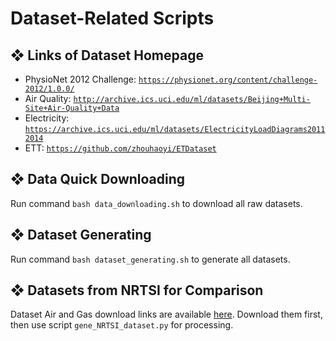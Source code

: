 # Dataset-Related Scripts

## ❖ Links of Dataset Homepage
* PhysioNet 2012 Challenge: [`https://physionet.org/content/challenge-2012/1.0.0/`](https://physionet.org/content/challenge-2012/1.0.0/)
* Air Quality: [`http://archive.ics.uci.edu/ml/datasets/Beijing+Multi-Site+Air-Quality+Data`](http://archive.ics.uci.edu/ml/datasets/Beijing+Multi-Site+Air-Quality+Data)
* Electricity: [`https://archive.ics.uci.edu/ml/datasets/ElectricityLoadDiagrams20112014`](https://archive.ics.uci.edu/ml/datasets/ElectricityLoadDiagrams20112014)
* ETT: [`https://github.com/zhouhaoyi/ETDataset`](https://github.com/zhouhaoyi/ETDataset)

## ❖ Data Quick Downloading
Run command `bash data_downloading.sh` to download all raw datasets.

## ❖ Dataset Generating
Run command `bash dataset_generating.sh` to generate all datasets.

## ❖ Datasets from NRTSI for Comparison
Dataset Air and Gas download links are available [here](https://github.com/lupalab/NRTSI/blob/main/codes_partially_observed_dimension/README.md). Download them first, then use script `gene_NRTSI_dataset.py` for processing.